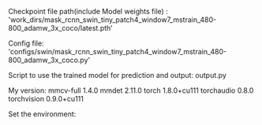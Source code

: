 Checkpoint file path(include Model weights file) : 
'work_dirs/mask_rcnn_swin_tiny_patch4_window7_mstrain_480-800_adamw_3x_coco/latest.pth’

Config file:
'configs/swin/mask_rcnn_swin_tiny_patch4_window7_mstrain_480-800_adamw_3x_coco.py'

Script to use the trained model for prediction and output: output.py

My version:
mmcv-full                     1.4.0
mmdet                         2.11.0 
torch                         1.8.0+cu111
torchaudio                    0.8.0
torchvision                   0.9.0+cu111


Set the environment:

